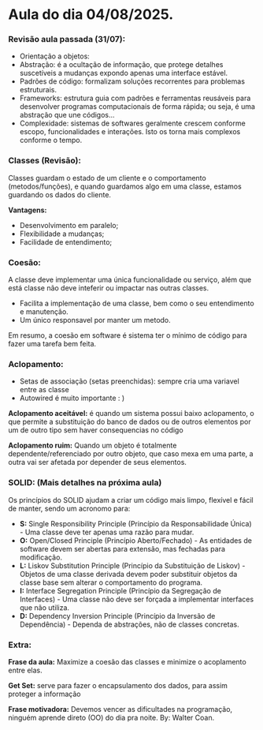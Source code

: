 # Aula do dia 04/08/2025.

### **Revisão aula passada (31/07):**
- Orientação a objetos:
- Abstração: é a ocultação de informação, que protege detalhes suscetíveis a mudanças expondo apenas uma interface estável.
- Padrões de código: formalizam soluções recorrentes para problemas estruturais.
- Frameworks: estrutura guia com padrões e ferramentas reusáveis para desenvolver programas computacionais de forma rápida; ou seja, é uma abstração que une códigos…
- Complexidade: sistemas de softwares geralmente crescem conforme escopo, funcionalidades e interações. Isto os torna mais complexos conforme o tempo. 

### **Classes (Revisão):**
Classes guardam o estado de um cliente e o comportamento (metodos/funções), e quando guardamos algo em uma classe, estamos guardando os dados do cliente.

**Vantagens:**
- Desenvolvimento em paralelo;
- Flexibilidade a mudanças;
- Facilidade de entendimento;

### **Coesão:** 
A classe deve implementar uma única funcionalidade ou serviço, além que está classe não deve inteferir ou impactar nas outras classes.
- Facilita a implementação de uma classe, bem como o seu entendimento e manutenção.
- Um único responsavel por manter um metodo.

Em resumo, a coesão em software é sistema ter o mínimo de código para fazer uma tarefa bem feita.

### **Aclopamento:**
 
- Setas de associação (setas preenchidas): sempre cria uma variavel entre as classe
- Autowired é muito importante : )

**Aclopamento aceitável:** é quando um sistema possui baixo aclopamento, o que permite a substituição do banco de dados ou de outros elementos por um de outro tipo sem haver consequencias no código

**Aclopamento ruim:** Quando um objeto é totalmente dependente/referenciado por outro objeto, que caso mexa em uma parte, a outra vai ser afetada por depender de seus elementos.

### **SOLID:** (Mais detalhes na próxima aula)
Os princípios do SOLID ajudam a criar um código mais limpo, flexível e fácil de manter, sendo um acronomo para:
- **S:** Single Responsibility Principle (Princípio da Responsabilidade Única) - Uma classe deve ter apenas uma razão para mudar.
- **O:** Open/Closed Principle (Princípio Aberto/Fechado) - As entidades de software devem ser abertas para extensão, mas fechadas para modificação.
- **L:** Liskov Substitution Principle (Princípio da Substituição de Liskov) - Objetos de uma classe derivada devem poder substituir objetos da classe base sem alterar o comportamento do programa.
- **I:** Interface Segregation Principle (Princípio da Segregação de Interfaces) - Uma classe não deve ser forçada a implementar interfaces que não utiliza.
- **D:** Dependency Inversion Principle (Princípio da Inversão de Dependência) - Dependa de abstrações, não de classes concretas.

### **Extra:**
**Frase da aula:** Maximize a coesão das classes e minimize o acoplamento entre elas.

**Get Set:** serve para fazer o encapsulamento dos dados, para assim proteger a informação

**Frase motivadora:** Devemos vencer as dificultades na programação, ninguém aprende direto (OO) do dia pra noite. By: Walter Coan.